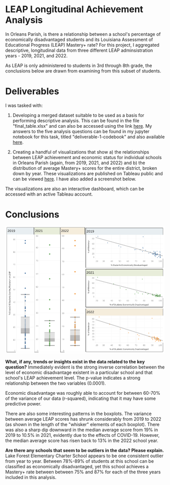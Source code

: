 # LEAP Longitudinal Achievement Analysis 
In Orleans Parish, is there a relationship between a school's percentage of economically disadvantaged students and its Louisiana Assessment of Educational Progress (LEAP) Mastery+ rate? For this project, I aggregated descriptive, longitudinal data from three different LEAP adminsistration years - 2019, 2021, and 2022. 

As LEAP is only administered to students in 3rd through 8th grade, the conclusions below are drawn from examining from this subset of students. 

# Deliverables 
I was tasked with: 

1. Developing a merged dataset suitable to be used as a basis for performing descriptive analysis. This can be found in the file "final_table.xlsx" and can also be accessed using the link [here](https://github.com/alexiskedo/nola-school-performance/blob/main/final_table.xlsx). My answers to the five analysis questions can be found in my jupyter notebook for this task, titled "deliverable-1-codebook" and also available [here](https://github.com/alexiskedo/nola-school-performance/blob/main/deliverable-1-codebook.ipynb). 

2. Creating a handful of visualizations that show a) the relationships between LEAP achievement and economic status for individual schools in Orleans Parish (again, from 2019, 2021, and 2022) and b) the distribution of average Mastery+ scores for the entire district, broken down by year. These visualizations are published on Tableau public and can be viewed [here](https://public.tableau.com/views/LEAPLongitudinalAnalysis/LEAPLongitudinalAnalysis?:language=en-US&:display_count=n&:origin=viz_share_link). I have also added a screenshot below. 

The visualizations are also an interactive dashboard, which can be accessed with an active Tableau account. 


# Conclusions 
![dashboard](https://github.com/alexiskedo/nola-school-performance/blob/main/dashboard-screenshot.png)

**What, if any, trends or insights exist in the data related to the key question?**
Immediately evident is the strong inverse correlation between the level of economic disadvantage existent in a particular school and that school's LEAP achievement level. The p-value indicates a strong relationship between the two variables (0.0001).

Economic disadvantage was roughly able to account for between 60-70% of the variance of our data (r-squared), indicating that it may have some predictive power. 

There are also some interesting patterns in the boxplots. The variance between average LEAP scores has shrunk considerably from 2019 to 2022 (as shown in the length of the "whisker" elements of each boxplot). There was also a sharp dip downward in the median average score from 19% in 2019 to 10.5% in 2021, evidently due to the effects of COVID-19. However, the median average score has risen back to 13% in the 2022 school year. 

**Are there any schools that seem to be outliers in the data? Please explain.**
Lake Forest Elementary Charter School appears to be one consistent outlier from year to year. Between 78%-89% of students at this school can be classified as economically disadvantaged, yet this school achieves a Mastery+ rate between between 75% and 87% for each of the three years included in this analysis.  


